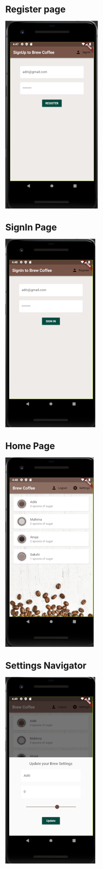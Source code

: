 # Register page         
![](githubimages/register.png)   

# SignIn Page
![](githubimages/signin.png)

# Home Page 
![](githubimages/home.png)

# Settings Navigator
![](githubimages/settings.png)
